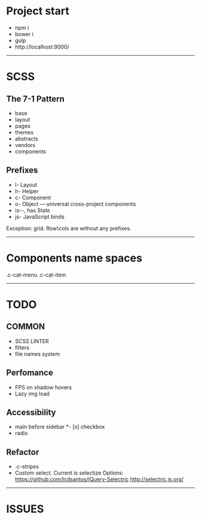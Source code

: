 # Project start
* npm i
* bower i
* gulp
* http://localhost:9000/

---

# SCSS 

## The 7-1 Pattern
* base
* layout
* pages
* themes
* abstracts
* vendors
* components

## Prefixes

* l- Layout
* h- Helper
* c- Component
* o- Object — universal cross-project components
* is--, has State
* js- JavaScript binds

Exception: grid. Row\cols are without any prefixes.

---

# Components name spaces
  .c-cat-menu
  .c-cat-item


---


# TODO

## COMMON
* SCSS LINTER
* filters
* file names system

## Perfomance
* FPS on shadow hovers
* Lazy img load

## Accessibility
* main before sidebar
*- [x] checkbox
* radio

## Refactor
* .c-stripes
* Custom select. Current is selectize
  Options:
    https://github.com/lcdsantos/jQuery-Selectric
    http://selectric.js.org/

---


# ISSUES



